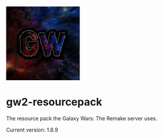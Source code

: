 ![Galaxy Wars Logo](gw-logo.jpeg)
# gw2-resourcepack
The resource pack the Galaxy Wars: The Remake server uses.

Current version: 1.8.9
